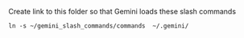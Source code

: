 Create link to this folder so that Gemini loads these slash commands
```shell
ln -s ~/gemini_slash_commands/commands  ~/.gemini/
```
